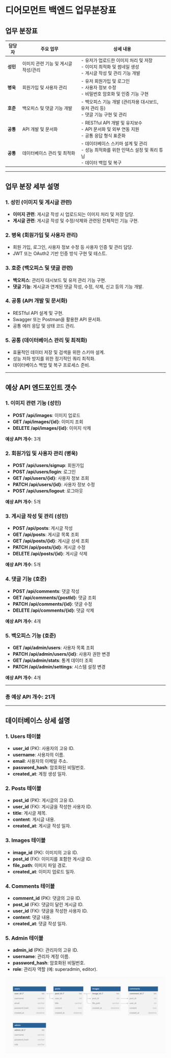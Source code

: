 # 디어모먼트 백엔드 업무분장표

## 업무 분장표

| **담당자** | **주요 업무**                                | **상세 내용**                                                                                       |
|------------|---------------------------------------------|----------------------------------------------------------------------------------------------------|
| **성민**   | 이미지 관련 기능 및 게시글 작성/관리          | - 유저가 업로드한 이미지 처리 및 저장<br>- 이미지 최적화 및 썸네일 생성<br>- 게시글 작성 및 관리 기능 개발 |
| **병욱**   | 회원가입 및 사용자 관리                      | - 유저 회원가입 및 로그인<br>- 사용자 정보 수정<br>- 비밀번호 암호화 및 인증 기능 구현              |
| **호준**   | 백오피스 및 댓글 기능 개발                   | - 백오피스 기능 개발 (관리자용 대시보드, 유저 관리 등)<br>- 댓글 기능 구현 및 관리                 |
| **공통**   | API 개발 및 문서화                           | - RESTful API 개발 및 유지보수<br>- API 문서화 및 외부 연동 지원<br>- 공통 응답 형식 표준화        |
| **공통**   | 데이터베이스 관리 및 최적화                  | - 데이터베이스 스키마 설계 및 관리<br>- 성능 최적화를 위한 인덱스 설정 및 쿼리 튜닝<br>- 데이터 백업 및 복구 |

---

## 업무 분장 세부 설명

### 1. 성민 (이미지 및 게시글 관련)
- **이미지 관련**: 게시글 작성 시 업로드되는 이미지 처리 및 저장 담당.
- **게시글 관련**: 게시글 작성 및 수정/삭제와 관련된 전체적인 기능 구현.

### 2. 병욱 (회원가입 및 사용자 관리)
- 회원 가입, 로그인, 사용자 정보 수정 등 사용자 인증 및 관리 담당.
- JWT 또는 OAuth2 기반 인증 방식 구현 및 테스트.

### 3. 호준 (백오피스 및 댓글 관련)
- **백오피스**: 관리자 대시보드 및 유저 관리 기능 구현.
- **댓글 기능**: 게시글과 연계된 댓글 작성, 수정, 삭제, 신고 등의 기능 개발.

### 4. 공통 (API 개발 및 문서화)
- RESTful API 설계 및 구현.
- Swagger 또는 Postman을 활용한 API 문서화.
- 공통 에러 응답 및 상태 코드 관리.

### 5. 공통 (데이터베이스 관리 및 최적화)
- 효율적인 데이터 저장 및 검색을 위한 스키마 설계.
- 성능 저하 방지를 위한 정기적인 쿼리 최적화.
- 데이터베이스 백업 및 복구 프로세스 준비.

---

## 예상 API 엔드포인트 갯수

### 1. 이미지 관련 기능 (성민)
- **POST /api/images**: 이미지 업로드
- **GET /api/images/{id}**: 이미지 조회
- **DELETE /api/images/{id}**: 이미지 삭제

**예상 API 개수**: 3개

### 2. 회원가입 및 사용자 관리 (병욱)
- **POST /api/users/signup**: 회원가입
- **POST /api/users/login**: 로그인
- **GET /api/users/{id}**: 사용자 정보 조회
- **PATCH /api/users/{id}**: 사용자 정보 수정
- **POST /api/users/logout**: 로그아웃

**예상 API 개수**: 5개

### 3. 게시글 작성 및 관리 (성민)
- **POST /api/posts**: 게시글 작성
- **GET /api/posts**: 게시글 목록 조회
- **GET /api/posts/{id}**: 게시글 상세 조회
- **PATCH /api/posts/{id}**: 게시글 수정
- **DELETE /api/posts/{id}**: 게시글 삭제

**예상 API 개수**: 5개

### 4. 댓글 기능 (호준)
- **POST /api/comments**: 댓글 작성
- **GET /api/comments/{postId}**: 댓글 조회
- **PATCH /api/comments/{id}**: 댓글 수정
- **DELETE /api/comments/{id}**: 댓글 삭제

**예상 API 개수**: 4개

### 5. 백오피스 기능 (호준)
- **GET /api/admin/users**: 사용자 목록 조회
- **PATCH /api/admin/users/{id}**: 사용자 권한 변경
- **GET /api/admin/stats**: 통계 데이터 조회
- **PATCH /api/admin/settings**: 시스템 설정 변경

**예상 API 개수**: 4개

---

### **총 예상 API 개수**: 21개

---

## 데이터베이스 상세 설명

### 1. Users 테이블
- **user_id** (PK): 사용자의 고유 ID.
- **username**: 사용자의 이름.
- **email**: 사용자의 이메일 주소.
- **password_hash**: 암호화된 비밀번호.
- **created_at**: 계정 생성 일자.

### 2. Posts 테이블
- **post_id** (PK): 게시글의 고유 ID.
- **user_id** (FK): 게시글을 작성한 사용자 ID.
- **title**: 게시글 제목.
- **content**: 게시글 내용.
- **created_at**: 게시글 작성 일자.

### 3. Images 테이블
- **image_id** (PK): 이미지의 고유 ID.
- **post_id** (FK): 이미지를 포함한 게시글 ID.
- **file_path**: 이미지 파일 경로.
- **created_at**: 이미지 업로드 일자.

### 4. Comments 테이블
- **comment_id** (PK): 댓글의 고유 ID.
- **post_id** (FK): 댓글이 달린 게시글 ID.
- **user_id** (FK): 댓글을 작성한 사용자 ID.
- **content**: 댓글 내용.
- **created_at**: 댓글 작성 일자.

### 5. Admin 테이블
- **admin_id** (PK): 관리자의 고유 ID.
- **username**: 관리자 계정 이름.
- **password_hash**: 암호화된 비밀번호.
- **role**: 관리자 역할 (예: superadmin, editor).

![img.png](img.png)